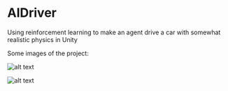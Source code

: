 # AIDriver
Using reinforcement learning to make an agent drive a car with somewhat realistic physics in Unity

Some images of the project:

![alt text](https://github.com/Jonathon-A/Shape-Shooter-TD/blob/main/Images/CarRays.png)

![alt text](https://github.com/Jonathon-A/Shape-Shooter-TD/blob/main/Images/CarTraining.png)
